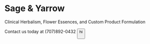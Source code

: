 # Sage & Yarrow
Clinical Herbalism, Flower Essences, and Custom Product Formulation

Contact us today at (707)892-0432
<button> hi
